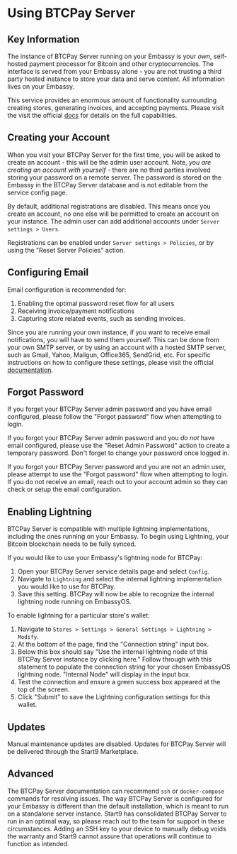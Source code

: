 # Using BTCPay Server

## Key Information

The instance of BTCPay Server running on your Embassy is your *own*, self-hosted payment processor for Bitcoin and other cryptocurrencies. The interface is served from your Embassy alone - you are not trusting a third party hosted instance to store your data and serve content. All information lives on your Embassy.

This service provides an enormous amount of functionality surrounding creating stores, generating invoices, and accepting payments. Please visit the visit the official [docs](https://docs.btcpayserver.org/) for details on the full capabilities.

## Creating your Account

When you visit your BTCPay Server for the first time, you will be asked to create an account - this will be the admin user account. Note, *you are creating an account with yourself* - there are no third parties involved storing your password on a remote server. The password is stored on the Embassy in the BTCPay Server database and is not editable from the service config page.

By default, additional registrations are disabled. This means once you create an account, no one else will be permitted to create an account on your instance. The admin user can add additional accounts under `Server settings > Users`.

Registrations can be enabled under `Server settings > Policies`, or by using the "Reset Server Policies" action.

## Configuring Email

Email configuration is recommended for:

1. Enabling the optimal password reset flow for all users
1. Receiving invoice/payment notifications
1. Capturing store related events, such as sending invoices.

Since you are running your own instance, if you want to receive email notifications, you will have to send them yourself. This can be done from your own SMTP server, or by using an account with a hosted SMTP server, such as Gmail, Yahoo, Mailgun, Office365, SendGrid, etc. For specific instructions on how to configure these settings, please visit the official [documentation](https://docs.btcpayserver.org/FAQ/FAQ-ServerSettings/#how-to-configure-smtp-settings-in-btcpay).

## Forgot Password

If you forget your BTCPay Server admin password and you have email configured, please follow the "Forgot password" flow when attempting to login.

If you forgot your BTCPay Server admin password and you *do not* have email configured, please use the "Reset Admin Password" action to create a temporary password. Don't forget to change your password once logged in.

If you forgot your BTCPay Server password and you are not an admin user, please attempt to use the "Forgot password" flow when attempting to login. If you do not receive an email, reach out to your account admin so they can check or setup the email configuration.

## Enabling Lightning

BTCPay Server is compatible with multiple lightning implementations, including the ones running on your Embassy. To begin using Lightning, your Bitcoin blockchain needs to be fully synced.

If you would like to use your Embassy's lightning node for BTCPay:

1. Open your BTCPay Server service details page and select `Config`. 
1. Navigate to `Lightning` and select the internal lightning implementation you would like to use for BTCPay. 
1. Save this setting. BTCPay will now be able to recognize the internal lightning node running on EmbassyOS.

To enable lightning for a particular store's wallet:

1. Navigate to `Stores > Settings > General Settings > Lightning > Modify`. 
1. At the bottom of the page, find the "Connection string" input box.
1. Below this box should say "Use the internal lightning node of this BTCPay Server instance by clicking here." Follow through with this statement to populate the connection string for your chosen EmbassyOS lightning node. "Internal Node" will display in the input box.
1. Test the connection and ensure a green success box appeared at the top of the screen.
1. Click "Submit" to save the Lightning configuration settings for this wallet.

## Updates

Manual maintenance updates are disabled. Updates for BTCPay Server will be delivered through the Start9 Marketplace.

## Advanced

The BTCPay Server documentation can recommend `ssh` or `docker-compose` commands for resolving issues. The way BTCPay Server is configured for your Embassy is different than the default installation, which is meant to run on a standalone server instance. Start9 has consolidated BTCPay Server to run in an optimal way, so please reach out to the team for support in these circumstances. Adding an SSH key to your device to manually debug voids the warranty and Start9 cannot assure that operations will continue to function as intended. 